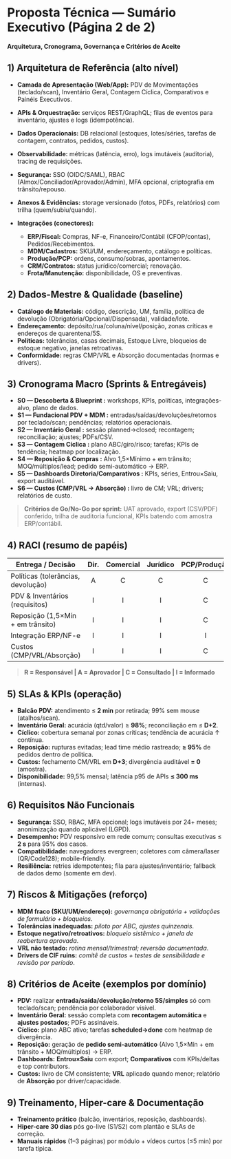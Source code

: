 # Proposta Técnica — **Sumário Executivo (Página 2 de 2)**

**Arquitetura, Cronograma, Governança e Critérios de Aceite**


## 1) Arquitetura de Referência (alto nível)

* **Camada de Apresentação (Web/App):** PDV de Movimentações (teclado/scan), Inventário Geral, Contagem Cíclica, Comparativos e Painéis Executivos.
* **APIs & Orquestração:** serviços REST/GraphQL; filas de eventos para inventário, ajustes e logs (idempotência).
* **Dados Operacionais:** DB relacional (estoques, lotes/séries, tarefas de contagem, contratos, pedidos, custos).
* **Observabilidade:** métricas (latência, erro), logs imutáveis (auditoria), tracing de requisições.
* **Segurança:** SSO (OIDC/SAML), RBAC (Almox/Conciliador/Aprovador/Admin), MFA opcional, criptografia em trânsito/repouso.
* **Anexos & Evidências:** storage versionado (fotos, PDFs, relatórios) com trilha (quem/subiu/quando).
* **Integrações (conectores):**

  * **ERP/Fiscal:** Compras, NF-e, Financeiro/Contábil (CFOP/contas), Pedidos/Recebimentos.
  * **MDM/Cadastros:** SKU/UM, endereçamento, catálogo e políticas.
  * **Produção/PCP:** ordens, consumo/sobras, apontamentos.
  * **CRM/Contratos:** status jurídico/comercial; renovação.
  * **Frota/Manutenção:** disponibilidade, OS e preventivas.


## 2) Dados-Mestre & Qualidade (baseline)

* **Catálogo de Materiais:** código, descrição, UM, família, política de devolução (Obrigatória/Opcional/Dispensada), validade/lote.
* **Endereçamento:** depósito/rua/coluna/nível/posição, zonas críticas e endereços de quarentena/5S.
* **Políticas:** tolerâncias, casas decimais, Estoque Livre, bloqueios de estoque negativo, janelas retroativas.
* **Conformidade:** regras CMP/VRL e Absorção documentadas (normas e drivers).


## 3) Cronograma Macro (Sprints & Entregáveis)

* **S0 — Descoberta & Blueprint :** workshops, KPIs, políticas, integrações-alvo, plano de dados.
* **S1 — Fundacional PDV + MDM :** entradas/saídas/devoluções/retornos por teclado/scan; pendências; relatórios operacionais.
* **S2 — Inventário Geral :** sessão planned→closed; recontagem; reconciliação; ajustes; PDFs/CSV.
* **S3 — Contagem Cíclica :** plano ABC/giro/risco; tarefas; KPIs de tendência; heatmap por localização.
* **S4 — Reposição & Compras :** Alvo 1,5×Mínimo + em trânsito; MOQ/múltiplos/lead; pedido semi-automático → ERP.
* **S5 — Dashboards Diretoria/Comparativos :** KPIs, séries, Entrou×Saiu, export auditável.
* **S6 — Custos (CMP/VRL → Absorção) :** livro de CM; VRL; drivers; relatórios de custo.

> **Critérios de Go/No-Go por sprint:** UAT aprovado, export (CSV/PDF) conferido, trilha de auditoria funcional, KPIs batendo com amostra ERP/contábil.


## 4) RACI (resumo de papéis)

| Entrega / Decisão                  | Dir. | Comercial | Jurídico | PCP/Produção | Almox | Compras | Custos/Contábil | TI/ERP | Auditoria |
| ---------------------------------- | :--: | :-------: | :------: | :----------: | :---: | :-----: | :-------------: | :----: | :-------: |
| Políticas (tolerâncias, devolução) |   A  |     C     |     C    |       C      |   R   |    C    |        C        |    C   |     I     |
| PDV & Inventários (requisitos)     |   I  |     I     |     I    |       C      |   R   |    C    |        I        |    C   |     I     |
| Reposição (1,5×Mín + em trânsito)  |   I  |     I     |     I    |       C      |   R   |    A    |        C        |    C   |     I     |
| Integração ERP/NF-e                |   I  |     I     |     I    |       I      |   C   |    C    |        C        |    R   |     I     |
| Custos (CMP/VRL/Absorção)          |   I  |     I     |     I    |       C      |   I   |    I    |        A        |    C   |     C     |

> **R = Responsável | A = Aprovador | C = Consultado | I = Informado**


## 5) SLAs & KPIs (operação)

* **Balcão PDV:** atendimento ≤ **2 min** por retirada; 99% sem mouse (atalhos/scan).
* **Inventário Geral:** acurácia (qtd/valor) ≥ **98%**; reconciliação em ≤ **D+2**.
* **Cíclico:** cobertura semanal por zonas críticas; tendência de acurácia ↑ contínua.
* **Reposição:** rupturas evitadas; lead time médio rastreado; **≥ 95%** de pedidos dentro de política.
* **Custos:** fechamento CM/VRL em **D+3**; divergência auditável **= 0** (amostra).
* **Disponibilidade:** 99,5% mensal; latência p95 de APIs **≤ 300 ms** (internas).


## 6) Requisitos Não Funcionais

* **Segurança:** SSO, RBAC, MFA opcional; logs imutáveis por 24+ meses; anonimização quando aplicável (LGPD).
* **Desempenho:** PDV responsivo em rede comum; consultas executivas ≤ **2 s** para 95% dos casos.
* **Compatibilidade:** navegadores evergreen; coletores com câmera/laser (QR/Code128); mobile-friendly.
* **Resiliência:** retries idempotentes; fila para ajustes/inventário; fallback de dados demo (somente em dev).


## 7) Riscos & Mitigações (reforço)

* **MDM fraco (SKU/UM/endereço):** *governança obrigatória + validações de formulário + bloqueios*.
* **Tolerâncias inadequadas:** *piloto por ABC, ajustes quinzenais*.
* **Estoque negativo/retroativos:** *bloqueio sistêmico + janela de reabertura aprovada*.
* **VRL não testado:** *rotina mensal/trimestral; reversão documentada*.
* **Drivers de CIF ruins:** *comitê de custos + testes de sensibilidade e revisão por período*.


## 8) Critérios de Aceite (exemplos por domínio)

* **PDV:** realizar **entrada/saída/devolução/retorno 5S/simples** só com teclado/scan; pendência por colaborador visível.
* **Inventário Geral:** sessão completa com **recontagem automática** e **ajustes postados**; PDFs assináveis.
* **Cíclico:** plano ABC ativo; tarefas **scheduled→done** com heatmap de divergência.
* **Reposição:** geração de **pedido semi-automático** (Alvo 1,5×Mín + em trânsito + MOQ/múltiplos) → ERP.
* **Dashboards:** **Entrou×Saiu** com export; **Comparativos** com KPIs/deltas e top contributors.
* **Custos:** livro de CM consistente; **VRL** aplicado quando menor; relatório de **Absorção** por driver/capacidade.


## 9) Treinamento, Hiper-care & Documentação

* **Treinamento prático** (balcão, inventários, reposição, dashboards).
* **Hiper-care 30 dias** pós go-live (S1/S2) com plantão e SLAs de correção.
* **Manuais rápidos** (1–3 páginas) por módulo + vídeos curtos (≤5 min) por tarefa típica.

